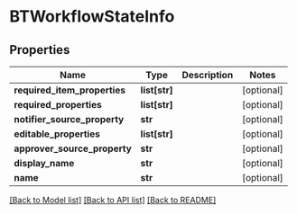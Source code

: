 # BTWorkflowStateInfo

## Properties
Name | Type | Description | Notes
------------ | ------------- | ------------- | -------------
**required_item_properties** | **list[str]** |  | [optional] 
**required_properties** | **list[str]** |  | [optional] 
**notifier_source_property** | **str** |  | [optional] 
**editable_properties** | **list[str]** |  | [optional] 
**approver_source_property** | **str** |  | [optional] 
**display_name** | **str** |  | [optional] 
**name** | **str** |  | [optional] 

[[Back to Model list]](../README.md#documentation-for-models) [[Back to API list]](../README.md#documentation-for-api-endpoints) [[Back to README]](../README.md)



